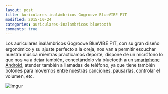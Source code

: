 ```yaml
---
layout: post
title: Auriculares inalámbricos Gogroove BlueVIBE F1T
modified: 2015-10-24
categories: auriculares-inalambricos bluetooth
comments: true
---
```


Los auriculares inalámbricos Gogroove BlueVIBE F1T, con su gran diseño ergonómico y su ajuste perfecto a la oreja, nos van a permitir escuchar nuestra música mientras practicamos deporte, dispone de un micrófono lo que nos va a dejar también, conectándolo vía bluetooth a un [smartphone Android](http://tuandroid.es "Smartphone Android"), atender también a llamadas de teléfono, ya que tiene también botones para movernos entre nuestras canciones, pausarlas, controlar el volumen, etc. 



![Imgur](http://i.imgur.com/SzX8bQH.jpg?1 "Auriculares inalámbricos")
